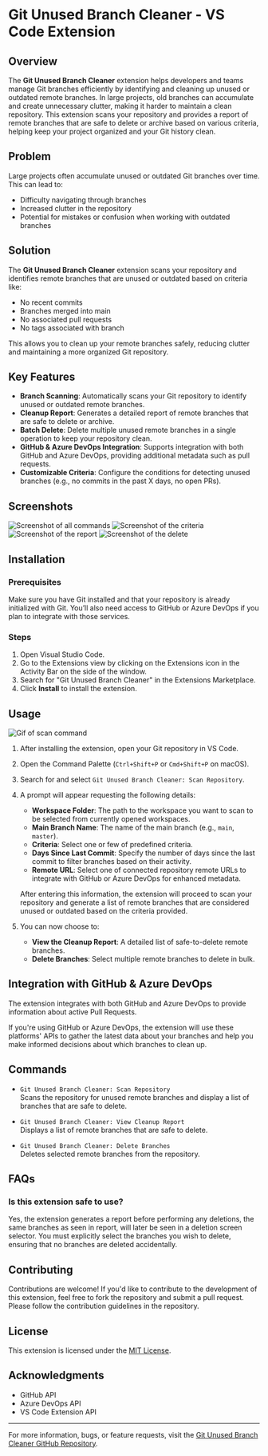 # Git Unused Branch Cleaner - VS Code Extension

## Overview

The **Git Unused Branch Cleaner** extension helps developers and teams manage Git branches efficiently by identifying and cleaning up unused or outdated remote branches. In large projects, old branches can accumulate and create unnecessary clutter, making it harder to maintain a clean repository. This extension scans your repository and provides a report of remote branches that are safe to delete or archive based on various criteria, helping keep your project organized and your Git history clean.

## Problem

Large projects often accumulate unused or outdated Git branches over time. This can lead to:

- Difficulty navigating through branches
- Increased clutter in the repository
- Potential for mistakes or confusion when working with outdated branches

## Solution

The **Git Unused Branch Cleaner** extension scans your repository and identifies remote branches that are unused or outdated based on criteria like:

- No recent commits
- Branches merged into main
- No associated pull requests
- No tags associated with branch

This allows you to clean up your remote branches safely, reducing clutter and maintaining a more organized Git repository.

## Key Features

- **Branch Scanning**: Automatically scans your Git repository to identify unused or outdated remote branches.
- **Cleanup Report**: Generates a detailed report of remote branches that are safe to delete or archive.
- **Batch Delete**: Delete multiple unused remote branches in a single operation to keep your repository clean.
- **GitHub & Azure DevOps Integration**: Supports integration with both GitHub and Azure DevOps, providing additional metadata such as pull requests.
- **Customizable Criteria**: Configure the conditions for detecting unused branches (e.g., no commits in the past X days, no open PRs).

## Screenshots
![Screenshot of all commands](images/all_commands.png)
![Screenshot of the criteria](images/criterias.png)
![Screenshot of the report](images/report.png)
![Screenshot of the delete](images/delete.png)

## Installation

### Prerequisites

Make sure you have Git installed and that your repository is already initialized with Git. You’ll also need access to GitHub or Azure DevOps if you plan to integrate with those services.

### Steps

1. Open Visual Studio Code.
2. Go to the Extensions view by clicking on the Extensions icon in the Activity Bar on the side of the window.
3. Search for "Git Unused Branch Cleaner" in the Extensions Marketplace.
4. Click **Install** to install the extension.

## Usage
![Gif of scan command](images/scan_presentation.gif)
1. After installing the extension, open your Git repository in VS Code.
2. Open the Command Palette (`Ctrl+Shift+P` or `Cmd+Shift+P` on macOS).
3. Search for and select `Git Unused Branch Cleaner: Scan Repository`.
4. A prompt will appear requesting the following details:
   - **Workspace Folder**: The path to the workspace you want to scan to be selected from currently opened workspaces.
   - **Main Branch Name**: The name of the main branch (e.g., `main`, `master`).
   - **Criteria**: Select one or few of predefined criteria.
   - **Days Since Last Commit**: Specify the number of days since the last commit to filter branches based on their activity.
   - **Remote URL**: Select one of connected repository remote URLs to integrate with GitHub or Azure DevOps for enhanced metadata.

   After entering this information, the extension will proceed to scan your repository and generate a list of remote branches that are considered unused or outdated based on the criteria provided.
5. You can now choose to:
   - **View the Cleanup Report**: A detailed list of safe-to-delete remote branches.
   - **Delete Branches**: Select multiple remote branches to delete in bulk.

## Integration with GitHub & Azure DevOps

The extension integrates with both GitHub and Azure DevOps to provide information about active Pull Requests.

If you're using GitHub or Azure DevOps, the extension will use these platforms' APIs to gather the latest data about your branches and help you make informed decisions about which branches to clean up.

## Commands

- `Git Unused Branch Cleaner: Scan Repository`  
  Scans the repository for unused remote branches and display a list of branches that are safe to delete.
  
- `Git Unused Branch Cleaner: View Cleanup Report`  
  Displays a list of remote branches that are safe to delete.

- `Git Unused Branch Cleaner: Delete Branches`  
  Deletes selected remote branches from the repository.

## FAQs

### Is this extension safe to use?

Yes, the extension generates a report before performing any deletions, the same branches as seen in report, will later be seen in a deletion screen selector. You must explicitly select the branches you wish to delete, ensuring that no branches are deleted accidentally.

## Contributing

Contributions are welcome! If you'd like to contribute to the development of this extension, feel free to fork the repository and submit a pull request. Please follow the contribution guidelines in the repository.

## License

This extension is licensed under the [MIT License](LICENSE).

## Acknowledgments

- GitHub API
- Azure DevOps API
- VS Code Extension API

---

For more information, bugs, or feature requests, visit the [Git Unused Branch Cleaner GitHub Repository](https://github.com/lczerniawski/Git-Unused-Branch-Cleaner-VSCode).